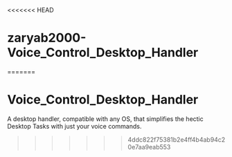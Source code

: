 <<<<<<< HEAD
# zaryab2000-Voice_Control_Desktop_Handler
=======
# Voice_Control_Desktop_Handler
A desktop handler, compatible with any OS, that simplifies the hectic Desktop Tasks with just your voice commands.
>>>>>>> 4ddc822f75381b2e4ff4b4ab94c20e7aa9eab553
